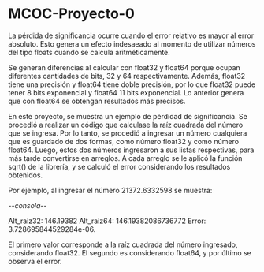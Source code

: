 # MCOC-Proyecto-0

La pérdida de significancia ocurre cuando el error relativo es mayor al error absoluto. Esto genera un efecto indesaeado al momento de utilizar números del tipo floats cuando se calcula aritméticamente.

Se generan diferencias al calcular con float32 y float64 porque ocupan diferentes cantidades de bits, 32 y 64 respectivamente. Además, float32 tiene una precisión y float64 tiene doble precisión, por lo que float32 puede tener 8 bits exponencial y float64 11 bits exponencial. Lo anterior genera que con float64 se obtengan resultados más precisos.

En este proyecto, se muestra un ejemplo de pérdidad de significancia. Se procedió a realizar un código que calculase la raíz cuadrada del número que se ingresa. Por lo tanto, se procedió a ingresar un número cualquiera que es guardado de dos formas, como número float32 y como número float64. Luego, estos dos números ingresaron a sus listas respectivas, para más tarde convertirse en arreglos.
A cada arreglo se le aplicó la función sqrt() de la librería, y se calculó el error considerando los resultados obtenidos.

Por ejemplo, al ingresar el número 21372.6332598 se muestra:

--*consola*--

Alt_raiz32:  146.19382 Alt_raiz64:  146.19382086736772 Error:  3.728695844529284e-06.

El primero valor corresponde a la raíz cuadrada del número ingresado, considerando float32. El segundo es considerando float64, y por último se observa el error.
